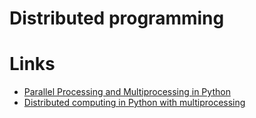 # Distributed programming

# Links

 - [Parallel Processing and Multiprocessing in Python](http://wiki.python.org/moin/ParallelProcessing)
 - [Distributed computing in Python with multiprocessing](http://eli.thegreenplace.net/2012/01/24/distributed-computing-in-python-with-multiprocessing/)
